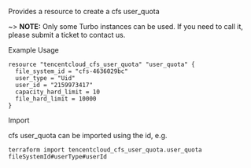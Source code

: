 Provides a resource to create a cfs user_quota

~> **NOTE:** Only some Turbo instances can be used. If you need to call it, please submit a ticket to contact us.

Example Usage

```hcl
resource "tencentcloud_cfs_user_quota" "user_quota" {
  file_system_id = "cfs-4636029bc"
  user_type = "Uid"
  user_id = "2159973417"
  capacity_hard_limit = 10
  file_hard_limit = 10000
}
```

Import

cfs user_quota can be imported using the id, e.g.

```
terraform import tencentcloud_cfs_user_quota.user_quota fileSystemId#userType#userId
```
